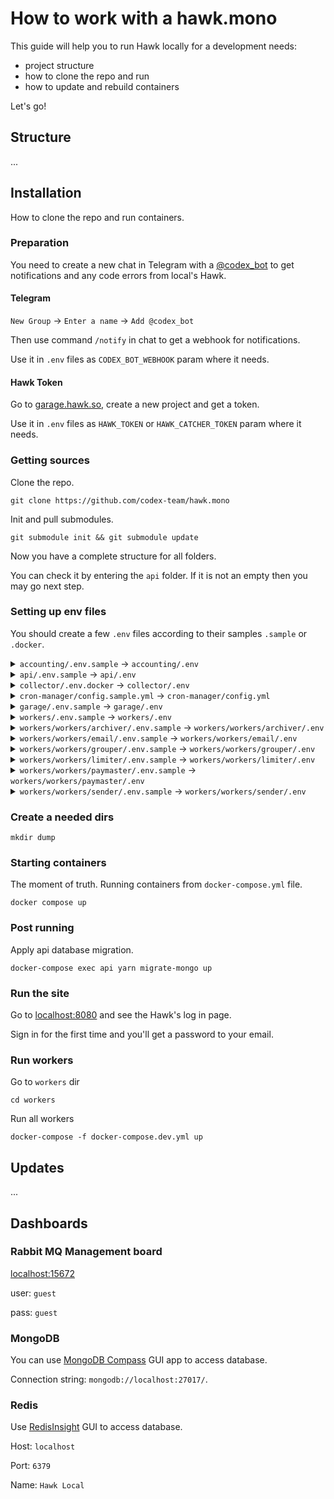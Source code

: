 # How to work with a hawk.mono

This guide will help you to run Hawk locally for a development needs:

- project structure
- how to clone the repo and run
- how to update and rebuild containers

Let's go!

## Structure

...

## Installation

How to clone the repo and run containers.

### Preparation

You need to create a new chat in Telegram with a [@codex_bot](https://t.me/codex_bot)
to get notifications and any code errors from local's Hawk.

#### Telegram

`New Group` -> `Enter a name` -> `Add @codex_bot`

Then use command `/notify` in chat to get a webhook for notifications.

Use it in `.env` files as `CODEX_BOT_WEBHOOK` param where it needs.

#### Hawk Token

Go to [garage.hawk.so](https://garage.hawk.so/), create a new project
and get a token.

Use it in `.env` files as `HAWK_TOKEN` or `HAWK_CATCHER_TOKEN` param where it needs.

### Getting sources

Clone the repo.

```
git clone https://github.com/codex-team/hawk.mono
```

Init and pull submodules.

```
git submodule init && git submodule update
```

Now you have a complete structure for all folders.

You can check it by entering the `api` folder.
If it is not an empty then you may go next step.

### Setting up env files 

You should create a few `.env` files according to their samples `.sample` or `.docker`. 

<details><summary><code>accounting/.env.sample</code> -> <code>accounting/.env</code></summary><p>
- HAWK_CATCHER_TOKEN
</p></details>

<details><summary><code>api/.env.sample</code> -> <code>api/.env</code></summary><p>
To enable email sending from the server use your email keys.

- SMTP_USERNAME=user@hawk.so
- SMTP_PASSWORD=mySecretPwd
- SMTP_SENDER_NAME=Hawk local
- SMTP_SENDER_ADDRESS=user@hawk.so

- HAWK_CATCHER_TOKEN
- TELEGRAM_MAIN_CHAT_URL
- TELEGRAM_MONEY_CHAT_URL
</p></details>

<details><summary><code>collector/.env.docker</code> -> <code>collector/.env</code></summary><p>
- HAWK_TOKEN
- NOTIFY_URL
</p></details>

<details><summary><code>cron-manager/config.sample.yml</code> -> <code>cron-manager/config.yml</code></summary><p>
Just copy the file.
</p></details>

<details><summary><code>garage/.env.sample</code> -> <code>garage/.env</code></summary><p>
- VUE_APP_HAWK_TOKEN
</p></details>

<details><summary><code>workers/.env.sample</code> -> <code>workers/.env</code></summary><p>
- MONGO_ACCOUNTS_DATABASE_URI=mongodb://mongodb:27017/hawk
- MONGO_EVENTS_DATABASE_URI=mongodb://mongodb:27017/hawk_events
- HAWK_CATCHER_TOKEN
- CODEX_BOT_WEBHOOK
</p></details>

<details><summary><code>workers/workers/archiver/.env.sample</code> -> <code>workers/workers/archiver/.env</code></summary><p>
- REPORT_NOTIFY_URL
- REGISTRY_URL=amqp://guest:guest@rabbitmq
</p></details>

<details><summary><code>workers/workers/email/.env.sample</code> -> <code>workers/workers/email/.env</code></summary><p>
- SMTP_USERNAME=user@hawk.so
- SMTP_PASSWORD=mySecretPwd
- SMTP_SENDER_NAME=Hawk local worker
- SMTP_SENDER_ADDRESS=user@hawk.so
</p></details>

<details><summary><code>workers/workers/grouper/.env.sample</code> -> <code>workers/workers/grouper/.env</code></summary><p>
Just copy the file.
</p></details>

<details><summary><code>workers/workers/limiter/.env.sample</code> -> <code>workers/workers/limiter/.env</code></summary><p>
- REPORT_NOTIFY_URL
</p></details>

<details><summary><code>workers/workers/paymaster/.env.sample</code> -> <code>workers/workers/paymaster/.env</code></summary><p>
- REPORT_NOTIFY_URL
</p></details>

<details><summary><code>workers/workers/sender/.env.sample</code> -> <code>workers/workers/sender/.env</code></summary><p>
Just copy the file.
</p></details>


### Create a needed dirs

```
mkdir dump
```

### Starting containers

The moment of truth. Running containers from `docker-compose.yml` file. 

```
docker compose up 
```

### Post running

Apply api database migration.

```
docker-compose exec api yarn migrate-mongo up
```

### Run the site

Go to [localhost:8080](http://localhost:8080/) and see the Hawk's log in page.

Sign in for the first time and you'll get a password to your email.

### Run workers

Go to `workers` dir

```
cd workers
```

Run all workers

```
docker-compose -f docker-compose.dev.yml up
```

## Updates

...

## Dashboards

### Rabbit MQ Management board

[localhost:15672](http://localhost:15672)

user: `guest`

pass: `guest`

### MongoDB

You can use [MongoDB Compass](https://www.mongodb.com/try/download/compass) GUI app to access database.

Connection string: `mongodb://localhost:27017/`.

### Redis

Use [RedisInsight](https://redislabs.com/redis-enterprise/redis-insight/) GUI to access database.

Host: `localhost`

Port: `6379`

Name: `Hawk Local`
